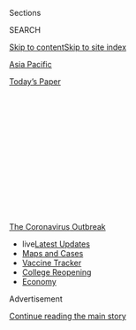<div id="app">

<div>

<div>

<div>

<div class="NYTAppHideMasthead css-1q2w90k e1suatyy0">

<div class="section css-ui9rw0 e1suatyy2">

<div class="css-eph4ug er09x8g0">

<div class="css-6n7j50">

</div>

<span class="css-1dv1kvn">Sections</span>

<div class="css-10488qs">

<span class="css-1dv1kvn">SEARCH</span>

</div>

[Skip to content](#site-content)[Skip to site index](#site-index)

</div>

<div id="masthead-section-label" class="css-1wr3we4 eaxe0e00">

[Asia
Pacific](https://www.nytimes.com/section/world/asia)

</div>

<div class="css-10698na e1huz5gh0">

</div>

</div>

<div id="masthead-bar-one" class="section hasLinks css-15hmgas e1csuq9d3">

<div class="css-uqyvli e1csuq9d0">

</div>

<div class="css-1uqjmks e1csuq9d1">

</div>

<div class="css-9e9ivx">

[](https://myaccount.nytimes.com/auth/login?response_type=cookie&client_id=vi)

</div>

<div class="css-1bvtpon e1csuq9d2">

[Today’s
Paper](https://www.nytimes.com/section/todayspaper)

</div>

</div>

</div>

</div>

<div data-aria-hidden="false">

<div id="site-content" data-role="main">

<div>

<div class="css-1aor85t" style="opacity:0.000000001;z-index:-1;visibility:hidden">

<div class="css-1hqnpie">

<div class="css-epjblv">

<span class="css-17xtcya">[Asia
Pacific](/section/world/asia)</span><span class="css-x15j1o">|</span><span class="css-fwqvlz">Poor
and Desperate, Pakistani Hindus Accept Islam to Get
By</span>

</div>

<div class="css-k008qs">

<div class="css-1iwv8en">

<span class="css-18z7m18"></span>

<div>

</div>

</div>

<span class="css-1n6z4y">https://nyti.ms/3fsfhnW</span>

<div class="css-1705lsu">

<div class="css-4xjgmj">

<div class="css-4skfbu" data-role="toolbar" data-aria-label="Social Media Share buttons, Save button, and Comments Panel with current comment count" data-testid="share-tools">

  - 
  - 
  - 
  - 
    
    <div class="css-6n7j50">
    
    </div>

  - 

</div>

</div>

</div>

</div>

</div>

</div>

<div id="NYT_TOP_BANNER_REGION" class="css-13pd83m">

<div>

<div id="styln-prism-menu-1592847958612" class="section interactive-content interactive-size-medium css-1edisqu">

<div class="css-17ih8de interactive-body">

<div id="scroll-container" class="css-1gj85ro">

[<span class="styln-title-wrap"><span class="css-1pje3qr">The
Coronavirus</span><span class="css-1pje3qr">
Outbreak</span></span>](https://www.nytimes.com/news-event/coronavirus?action=click&pgtype=Article&state=default&region=TOP_BANNER&context=storylines_menu)

  - <span class="css-kqxiym" data-emphasize="true">live</span>[Latest
    Updates](https://www.nytimes.com/2020/08/04/world/coronavirus-cases.html?action=click&pgtype=Article&state=default&region=TOP_BANNER&context=storylines_menu)
  - [Maps and
    Cases](https://www.nytimes.com/interactive/2020/us/coronavirus-us-cases.html?action=click&pgtype=Article&state=default&region=TOP_BANNER&context=storylines_menu)
  - [Vaccine
    Tracker](https://www.nytimes.com/interactive/2020/science/coronavirus-vaccine-tracker.html?action=click&pgtype=Article&state=default&region=TOP_BANNER&context=storylines_menu)
  - [College
    Reopening](https://www.nytimes.com/2020/08/02/us/covid-college-reopening.html?action=click&pgtype=Article&state=default&region=TOP_BANNER&context=storylines_menu)
  - [Economy](https://www.nytimes.com/live/2020/08/04/business/stock-market-today-coronavirus?action=click&pgtype=Article&state=default&region=TOP_BANNER&context=storylines_menu)

</div>

</div>

</div>

</div>

</div>

<div id="top-wrapper" class="css-1sy8kpn">

<div id="top-slug" class="css-l9onyx">

Advertisement

</div>

[Continue reading the main
story](#after-top)

<div class="ad top-wrapper" style="text-align:center;height:100%;display:block;min-height:250px">

<div id="top" class="place-ad" data-position="top" data-size-key="top">

</div>

</div>

<div id="after-top">

</div>

</div>

<div>

<div id="sponsor-wrapper" class="css-1hyfx7x">

<div id="sponsor-slug" class="css-19vbshk">

Supported by

</div>

[Continue reading the main
story](#after-sponsor)

<div id="sponsor" class="ad sponsor-wrapper" style="text-align:center;height:100%;display:block">

</div>

<div id="after-sponsor">

</div>

</div>

<div class="css-186x18t">

</div>

<div class="css-1vkm6nb ehdk2mb0">

# Poor and Desperate, Pakistani Hindus Accept Islam to Get By

</div>

Drawn by jobs or land offered by Muslim groups, some Hindus, facing
discrimination and a virus-ravaged economy, are essentially converting
to survive.

<div class="css-79elbk" data-testid="photoviewer-wrapper">

<div class="css-z3e15g" data-testid="photoviewer-wrapper-hidden">

</div>

<div class="css-1a48zt4 ehw59r15" data-testid="photoviewer-children">

![<span class="css-16f3y1r e13ogyst0" data-aria-hidden="true">A protest
last year in Karachi, Pakistan, against the forced conversions of Hindu
girls to Islam. More voluntary forms of conversion, driven by the desire
for a better life, are less often
discussed.</span><span class="css-cnj6d5 e1z0qqy90" itemprop="copyrightHolder"><span class="css-1ly73wi e1tej78p0">Credit...</span><span><span>Fareed
Khan/Associated
Press</span></span></span>](https://static01.nyt.com/images/2020/07/16/world/00pakistan-hindus1/merlin_157508949_89bb1b8d-fea7-4148-b5d5-5cf478681272-articleLarge.jpg?quality=75&auto=webp&disable=upscale)

</div>

</div>

<div class="css-18e8msd">

<div class="css-vp77d3 epjyd6m0">

<div class="css-1baulvz">

By [<span class="css-1baulvz" itemprop="name">Maria
Abi-Habib</span>](https://www.nytimes.com/by/maria-abi-habib) and
<span class="css-1baulvz last-byline" itemprop="name">Zia
ur-Rehman</span>

</div>

</div>

  - Aug. 4, 2020, <span class="css-epvm6">2:22 p.m.
    ET</span>

  - 
    
    <div class="css-4xjgmj">
    
    <div class="css-d8bdto" data-role="toolbar" data-aria-label="Social Media Share buttons, Save button, and Comments Panel with current comment count" data-testid="share-tools">
    
      - 
      - 
      - 
      - 
        
        <div class="css-6n7j50">
        
        </div>
    
      - 
    
    </div>
    
    </div>

</div>

</div>

<div class="section meteredContent css-1r7ky0e" name="articleBody" itemprop="articleBody">

<div class="css-1fanzo5 StoryBodyCompanionColumn">

<div class="css-53u6y8">

The Hindus performed the prayer rituals awkwardly in supplication to
their new, single god, as they prepared to leave their many deities
behind them. Their lips stumbled over Arabic phrases that, once recited,
would seal their conversion to Islam. The last words uttered, the men
and boys were then circumcised.

Dozens of Hindu families converted in June in the Badin district of
Sindh Province in southern Pakistan. Video clips of the ceremony went
viral across the country, delighting hard-line Muslims and weighing on
Pakistan’s dwindling Hindu minority.

The mass ceremony was the latest in what is a growing number of such
conversions to Pakistan’s majority Muslim faith in recent years —
although precise data is scarce. Some of these conversions are
voluntary, some not.

News outlets in India, Pakistan’s majority-Hindu neighbor and archrival,
were quick to denounce the conversions as forced. But what is happening
is more subtle. Desperation, religious and political leaders on both
sides of the debate say, has often been the driving force behind their
change of religion.

</div>

</div>

<div class="css-1fanzo5 StoryBodyCompanionColumn">

<div class="css-53u6y8">

Treated as second-class citizens, the Hindus of Pakistan are often
systemically discriminated against in every walk of life — housing,
jobs, access to government welfare. While minorities have long been
drawn to convert in order to join the majority and escape discrimination
and sectarian violence, Hindu community leaders say that the recent
uptick in conversions has also been motivated by newfound economic
pressures.

“What we are seeking is social status, nothing else,” said Muhammad
Aslam Sheikh, whose name was Sawan Bheel until June, when he converted
in Badin with his family. The ceremony in Badin was notable for its
size, involving just over 100 people.

“These conversions,” he added, “are becoming very common in poor Hindu
communities.”

Proselytizing Muslim clerics and charity groups add to the faith’s
allure, offering incentives of jobs or land to impoverished minority
members only if they convert.

With Pakistan’s economy [on the brink of collapse in the wake of the
coronavirus
pandemic](https://www.nytimes.com/2020/06/15/world/asia/pakistan-coronavirus-hospitals.html),
the pressures on the country’s minorities, often its poorest people,
have increased. The economy will contract by 1.3 percent in the 2020
fiscal year because of the pandemic, the World Bank predicts. And up to
18 million of Pakistan’s 74 million jobs may be lost.

Mr. Sheikh and his family hope to find financial support from wealthy
Muslims or from Islamic charities that have cropped up in recent years,
which focus on drawing more people to Islam.

</div>

</div>

<div class="css-1fanzo5 StoryBodyCompanionColumn">

<div class="css-53u6y8">

“There is nothing wrong with that,” Mr. Sheikh said. “Everyone helps the
people of their faith.”

As Mr. Sheikh sees it, there is nothing left for Pakistan’s more
affluent Hindus to give to help the people of their own faith. That is
because there are so few Hindus left.

</div>

</div>

<div class="css-79elbk" data-testid="photoviewer-wrapper">

<div class="css-z3e15g" data-testid="photoviewer-wrapper-hidden">

</div>

<div class="css-1a48zt4 ehw59r15" data-testid="photoviewer-children">

![<span class="css-16f3y1r e13ogyst0" data-aria-hidden="true">Hindus at
Shri Krishna Temple in Mithi, Pakistan, in
2018.</span><span class="css-cnj6d5 e1z0qqy90" itemprop="copyrightHolder"><span class="css-1ly73wi e1tej78p0">Credit...</span><span>Rizwan
Tabassum/Agence France-Presse — Getty
Images</span></span>](https://static01.nyt.com/images/2020/07/16/world/00pakistan-hindus3/merlin_145028607_f5c156cb-2232-4746-b5fd-ef0aa7e83ac8-articleLarge.jpg?quality=75&auto=webp&disable=upscale)

</div>

</div>

<div class="css-1fanzo5 StoryBodyCompanionColumn">

<div class="css-53u6y8">

At independence in 1947, [Hindus composed 20.5 percent of the
population](https://theprint.in/opinion/modi-critics-decry-india-mistreating-minorities-but-cant-whitewash-pak-islamisation/355536/)
of the areas that now form Pakistan. In the following decades, the
percentage shrank rapidly, and by 1998 — the last government census to
classify people by religion — Hindus were just 1.6 percent of Pakistan’s
population. Most estimates say it has further dwindled in the past two
decades.

Once a melting pot of religions, Sindh Province, where the conversion
ceremony took place, has seen minority members flee to other countries
in droves in recent decades. Many face harsh discrimination, as well as
the specter of violence — and the risk of being accused of blasphemy, a
capital crime — if they speak out against
it.

</div>

</div>

<div id="pakistan-hindus-map" class="section interactive-content interactive-size-scoop css-1g95kp1" data-id="100000007245030">

<div class="css-17ih8de interactive-body" data-sourceid="100000007245030">

<div id="g-0718-for-webPAKISTAN-HINDUSmap-box" class="ai2html">

<div id="g-0718-for-webPAKISTAN-HINDUSmap-335" class="g-artboard" style="max-width: 335px;max-height: 278px" data-aspect-ratio="1.207" data-min-width="0">

<div style="padding: 0 0 82.8537% 0;">

</div>

![](data:image/gif;base64,R0lGODlhCgAKAIAAAB8fHwAAACH5BAEAAAAALAAAAAAKAAoAAAIIhI+py+0PYysAOw==)

<div id="g-ai0-1" class="g-LABELS g-aiAbs g-aiPointText" style="top:5.5256%;margin-top:-11.3px;left:10.3083%;width:153px;">

AFGHANISTAN

</div>

<div id="g-ai0-2" class="g-LABELS g-aiAbs g-aiPointText" style="top:31.9464%;margin-top:-12.7px;left:56.5033%;margin-left:-63.5px;width:127px;">

PAKISTAN

</div>

<div id="g-ai0-3" class="g-LABELS g-aiAbs g-aiPointText" style="top:51.6416%;margin-top:-11.3px;left:1.4473%;width:68px;">

IRAN

</div>

<div id="g-ai0-4" class="g-LABELS g-aiAbs g-aiPointText" style="top:62.4501%;margin-top:-11.3px;left:79.2531%;width:75px;">

INDIA

</div>

<div id="g-ai0-5" class="g-LABELS g-aiAbs g-aiPointText" style="top:65.6863%;margin-top:-9.3px;left:58.0216%;margin-left:-41.5px;width:83px;">

Sindh

</div>

<div id="g-ai0-6" class="g-LABELS g-aiAbs g-aiPointText" style="top:79.0231%;margin-top:-11.3px;right:55.3315%;width:80px;">

Karachi

</div>

<div id="g-ai0-7" class="g-LABELS g-aiAbs g-aiPointText" style="top:87.8498%;margin-top:-7.8px;left:58.1839%;width:122px;">

BADIN
district

</div>

<div id="g-ai0-8" class="g-LABELS g-aiAbs g-aiPointText" style="top:93.8543%;margin-top:-6.5px;left:16.0179%;margin-left:-44.5px;width:89px;">

200 miles

</div>

</div>

</div>

</div>

By The New York Times

</div>

<div class="css-1fanzo5 StoryBodyCompanionColumn">

<div class="css-53u6y8">

“The dehumanization of minorities coupled with these very scary times we
are living in — a weak economy and now the pandemic — we may see a raft
of people converting to Islam to stave off violence or hunger or just to
live to see another day,” said Farahnaz Ispahani, a former Pakistani
lawmaker who is now a senior fellow at the Religious Freedom Institute,
a research group in
Washington.

<div id="NYT_MAIN_CONTENT_1_REGION" class="css-9tf9ac">

<div>

<div id="styln-covid-updates-world" class="section interactive-content interactive-size-medium css-1ftcdic">

<div class="css-17ih8de interactive-body">

<div id="styln-briefing-block" data-asset-id="QXJ0aWNsZTpueXQ6Ly9hcnRpY2xlLzNhNGMwYWI5LWIwY2QtNWQwOS1hZTgwLTdjMGU3ZTA1OWQ2OA==">

<div class="briefing-block-header-section">

# [Latest Updates: Global Coronavirus Outbreak](https://www.nytimes.com/2020/08/04/world/coronavirus-cases.html?action=click&pgtype=Article&state=default&region=MAIN_CONTENT_1&context=storylines_live_updates)

<div class="briefing-block-ts">

Updated 2020-08-04T19:32:24.665Z

</div>

</div>

  - [Public and private schools in Maryland and elsewhere are divided
    over in-person
    instruction.](https://www.nytimes.com/2020/08/04/world/coronavirus-cases.html?action=click&pgtype=Article&state=default&region=MAIN_CONTENT_1&context=storylines_live_updates#link-4825b93)
  - [N.Y.C.’s health commissioner resigns after clashing with the mayor
    over the
    virus.](https://www.nytimes.com/2020/08/04/world/coronavirus-cases.html?action=click&pgtype=Article&state=default&region=MAIN_CONTENT_1&context=storylines_live_updates#link-4d1eafa8)
  - [‘Long days, long nights’: Washington prepares for a prolonged fight
    over virus
    relief.](https://www.nytimes.com/2020/08/04/world/coronavirus-cases.html?action=click&pgtype=Article&state=default&region=MAIN_CONTENT_1&context=storylines_live_updates#link-6b644638)

<div class="briefing-block-footer">

<div class="briefing-block-footer-meta">

[See more
updates](https://www.nytimes.com/2020/08/04/world/coronavirus-cases.html?action=click&pgtype=Article&state=default&region=MAIN_CONTENT_1&context=storylines_live_updates)

</div>

<div class="briefing-block-briefinglinks">

<span>More live coverage:</span>
[Markets](https://www.nytimes.com/live/2020/08/04/business/stock-market-today-coronavirus?action=click&pgtype=Article&state=default&region=MAIN_CONTENT_1&context=storylines_live_updates)

</div>

</div>

</div>

</div>

</div>

</div>

</div>

Ms. Ispahani recalled the devastating floods of 2010 in Sindh Province,
which left thousands homeless and with little to eat. Hindus were not
allowed to sit with Muslims at soup kitchens, she said. And when
government aid was handed out, Hindus received less of it than their
Muslim peers did, she said.

</div>

</div>

<div class="css-1fanzo5 StoryBodyCompanionColumn">

<div class="css-53u6y8">

“Will they be converting with their hearts and souls?” Ms. Ispahani
said. “I don’t think so.”

The further economic devastation caused by the pandemic may spur more
sectarian violence, and that may intensify the pressure on minorities to
convert, Ms. Ispahani and others worry.

Murtaza Wahab, an adviser to the chief minister of Sindh, was among
several government officials who said they could not address Ms.
Ispahani’s accusation that Hindus received less aid after the floods, as
it happened before they took office.

“The Hindu community is an important part of our society and we believe
that people from all faiths should live together without issue,” Mr.
Wahab said.

[Forced
conversions](https://www.nytimes.com/2012/03/26/world/asia/pakistani-hindus-say-womans-conversion-to-islam-was-coerced.html)
of Hindu girls and women to Islam through kidnapping and coerced
marriages occur throughout Pakistan. But Hindu rights groups are also
troubled by the seemingly voluntary conversions, saying they take place
under such economic duress that they are tantamount to a forced
conversion anyway.

“Overall, religious minorities do not feel safe in Pakistan,” said Lal
Chand Mahli, a Pakistani Hindu lawmaker with the ruling party, who is a
member of a parliamentary committee to protect minorities from forced
conversions. “But poor Hindus are the most vulnerable among them. They
are extremely poor and illiterate, and Muslim mosques, charities and
traders exploit them easily and lure them to convert to Islam. A lot of
money is involved in it.”

Clerics like Muhammad Naeem were at the forefront of an effort to
convert more Hindus. (Mr. Naeem, who was 62, died of cardiac arrest two
weeks after he was interviewed in June).

Mr. Naeem said he had overseen more than 450 conversions over the past
two years at Jamia Binoria, his seminary in Karachi. Most of the
converts were low-caste Hindus from Sindh Province, he said.

</div>

</div>

<div class="css-1fanzo5 StoryBodyCompanionColumn">

<div class="css-53u6y8">

“We have not been forcing them to convert,” Mr. Naeem said. “In fact,
people come to us because they want to escape discrimination attached
with their caste and change their socioeconomic status.”

Demand was so great, he added, that his seminary had set up a separate
department to guide the new converts and provide counsel in legal or
financial
matters.

<div id="NYT_MAIN_CONTENT_3_REGION" class="css-9tf9ac">

<div>

<div id="styln-prism-freeform-1594220623585" class="section interactive-content interactive-size-medium css-1ftcdic">

<div class="css-17ih8de interactive-body">

<div id="prism-freeform-block-85410" class="css-19mumt8" data-role="complementary" data-storyline="The Coronavirus Outbreak" data-truncated="true" tabindex="0">

<div class="css-a8d9oz">

<div class="css-eb027h">

[](https://www.nytimes.com/news-event/coronavirus?action=click&pgtype=Article&state=default&region=MAIN_CONTENT_3&context=storylines_faq)

### The Coronavirus Outbreak ›

#### Frequently Asked Questions

Updated August 4, 2020

  - #### I have antibodies. Am I now immune?
    
      - As of right now,[that seems likely, for at least several
        months.](https://www.nytimes.com/2020/07/22/health/covid-antibodies-herd-immunity.html?action=click&pgtype=Article&state=default&region=MAIN_CONTENT_3&context=storylines_faq)
        There have been frightening accounts of people suffering what
        seems to be a second bout of Covid-19. But experts say these
        patients may have a drawn-out course of infection, with the
        virus taking a slow toll weeks to months after initial exposure.
        People infected with the coronavirus typically
        [produce](https://www.nature.com/articles/s41586-020-2456-9)
        immune molecules called antibodies, which are [protective
        proteins made in response to an
        infection](https://www.nytimes.com/2020/05/07/health/coronavirus-antibody-prevalence.html?action=click&pgtype=Article&state=default&region=MAIN_CONTENT_3&context=storylines_faq)[.
        These antibodies
        may](https://www.nytimes.com/2020/05/07/health/coronavirus-antibody-prevalence.html?action=click&pgtype=Article&state=default&region=MAIN_CONTENT_3&context=storylines_faq)
        last in the body [only two to three
        months](https://www.nature.com/articles/s41591-020-0965-6),
        which may seem worrisome, but that’s perfectly normal after an
        acute infection subsides, said Dr. Michael Mina, an immunologist
        at Harvard University. It may be possible to get the coronavirus
        again, but it’s highly unlikely that it would be possible in a
        short window of time from initial infection or make people
        sicker the second time.

  - #### I’m a small-business owner. Can I get relief?
    
      - The [stimulus bills enacted in
        March](https://www.nytimes.com/article/small-business-loans-stimulus-grants-freelancers-coronavirus.html?action=click&pgtype=Article&state=default&region=MAIN_CONTENT_3&context=storylines_faq)
        offer help for the millions of American small businesses. Those
        eligible for aid are businesses and nonprofit organizations with
        fewer than 500 workers, including sole proprietorships,
        independent contractors and freelancers. Some larger companies
        in some industries are also eligible. The help being offered,
        which is being managed by the Small Business Administration,
        includes the Paycheck Protection Program and the Economic Injury
        Disaster Loan program. But lots of folks have [not yet seen
        payouts.](https://www.nytimes.com/interactive/2020/05/07/business/small-business-loans-coronavirus.html?action=click&pgtype=Article&state=default&region=MAIN_CONTENT_3&context=storylines_faq)
        Even those who have received help are confused: The rules are
        draconian, and some are stuck sitting on [money they don’t know
        how to
        use.](https://www.nytimes.com/2020/05/02/business/economy/loans-coronavirus-small-business.html?action=click&pgtype=Article&state=default&region=MAIN_CONTENT_3&context=storylines_faq)
        Many small-business owners are getting less than they expected
        or [not hearing anything at
        all.](https://www.nytimes.com/2020/06/10/business/Small-business-loans-ppp.html?action=click&pgtype=Article&state=default&region=MAIN_CONTENT_3&context=storylines_faq)

  - #### What are my rights if I am worried about going back to work?
    
      - Employers have to provide [a safe
        workplace](https://www.osha.gov/SLTC/covid-19/standards.html)
        with policies that protect everyone equally. [And if one of your
        co-workers tests positive for the coronavirus, the
        C.D.C.](https://www.nytimes.com/article/coronavirus-money-unemployment.html?action=click&pgtype=Article&state=default&region=MAIN_CONTENT_3&context=storylines_faq)
        has said that [employers should tell their
        employees](https://www.cdc.gov/coronavirus/2019-ncov/community/guidance-business-response.html)
        -- without giving you the sick employee’s name -- that they may
        have been exposed to the virus.

  - #### Should I refinance my mortgage?
    
      - [It could be a good
        idea,](https://www.nytimes.com/article/coronavirus-money-unemployment.html?action=click&pgtype=Article&state=default&region=MAIN_CONTENT_3&context=storylines_faq)
        because mortgage rates have [never been
        lower.](https://www.nytimes.com/2020/07/16/business/mortgage-rates-below-3-percent.html?action=click&pgtype=Article&state=default&region=MAIN_CONTENT_3&context=storylines_faq)
        Refinancing requests have pushed mortgage applications to some
        of the highest levels since 2008, so be prepared to get in line.
        But defaults are also up, so if you’re thinking about buying a
        home, be aware that some lenders have tightened their standards.

  - #### What is school going to look like in September?
    
      - It is unlikely that many schools will return to a normal
        schedule this fall, requiring the grind of [online
        learning](https://www.nytimes.com/2020/06/05/us/coronavirus-education-lost-learning.html?action=click&pgtype=Article&state=default&region=MAIN_CONTENT_3&context=storylines_faq),
        [makeshift child
        care](https://www.nytimes.com/2020/05/29/us/coronavirus-child-care-centers.html?action=click&pgtype=Article&state=default&region=MAIN_CONTENT_3&context=storylines_faq)
        and [stunted
        workdays](https://www.nytimes.com/2020/06/03/business/economy/coronavirus-working-women.html?action=click&pgtype=Article&state=default&region=MAIN_CONTENT_3&context=storylines_faq)
        to continue. California’s two largest public school districts —
        Los Angeles and San Diego — said on July 13, that [instruction
        will be remote-only in the
        fall](https://www.nytimes.com/2020/07/13/us/lausd-san-diego-school-reopening.html?action=click&pgtype=Article&state=default&region=MAIN_CONTENT_3&context=storylines_faq),
        citing concerns that surging coronavirus infections in their
        areas pose too dire a risk for students and teachers. Together,
        the two districts enroll some 825,000 students. They are the
        largest in the country so far to abandon plans for even a
        partial physical return to classrooms when they reopen in
        August. For other districts, the solution won’t be an
        all-or-nothing approach. [Many
        systems](https://bioethics.jhu.edu/research-and-outreach/projects/eschool-initiative/school-policy-tracker/),
        including the nation’s largest, New York City, are devising
        [hybrid
        plans](https://www.nytimes.com/2020/06/26/us/coronavirus-schools-reopen-fall.html?action=click&pgtype=Article&state=default&region=MAIN_CONTENT_3&context=storylines_faq)
        that involve spending some days in classrooms and other days
        online. There’s no national policy on this yet, so check with
        your municipal school system regularly to see what is happening
        in your
community.

<div id="styln-survey-component-85410" class="styln-survey-component" data-surveyname="faq" data-surveystoryline="coronavirus">

</div>

</div>

<div class="css-6mllg9">

</div>

<div class="css-pmm6ed">

<span class="css-5gimkt"></span>

</div>

</div>

</div>

</div>

</div>

</div>

</div>

On a recent afternoon, the call to prayer echoed through a cluster of
newly erected tents in Matli, a barren patch of Sindh. A group of
Karachi’s wealthy Muslim merchants bought the land last year for dozens
of families who had converted from Hinduism.

At a new mosque adjacent to the tents, Muhammad Ali — who was known by
his Hindu name, Rajesh, before converting last year alongside 205 others
— performed ablutions before praying.

Last year, his entire family had decided to convert to Islam when Mr.
Naeem, the cleric, offered to free them from the bonded labor in which
they were trapped, living and working as indentured servants because of
unpaid debt. Mr. Ali is originally from the Bheel caste, one of the
lowest in Hinduism.

“We have found a sense of equality and brotherhood in Islam, and
therefore we converted to it,” Mr. Ali
said.

</div>

</div>

<div class="css-79elbk" data-testid="photoviewer-wrapper">

<div class="css-z3e15g" data-testid="photoviewer-wrapper-hidden">

</div>

<div class="css-1a48zt4 ehw59r15" data-testid="photoviewer-children">

<div class="css-1xdhyk6 erfvjey0">

<span class="css-1ly73wi e1tej78p0">Image</span>

<div class="css-zjzyr8">

<div data-testid="lazyimage-container" style="height:265.5111111111111px">

</div>

</div>

</div>

<span class="css-16f3y1r e13ogyst0" data-aria-hidden="true">Shri Krishna
Temple in Mithi, in Sindh Province. Once a melting pot of religions,
Sindh has seen religious minorities flee in droves in recent
decades.</span><span class="css-cnj6d5 e1z0qqy90" itemprop="copyrightHolder"><span class="css-1ly73wi e1tej78p0">Credit...</span><span>Rizwan
Tabassum/Agence France-Presse — Getty Images</span></span>

</div>

</div>

<div class="css-1fanzo5 StoryBodyCompanionColumn">

<div class="css-53u6y8">

Lower-caste Pakistani Hindus are often the victims of bonded labor. It
was outlawed in 1992, but the practice is still prevalent. The Global
Slavery Index [estimates that just over three million
Pakistanis](https://www.globalslaveryindex.org/2018/data/maps/#prevalence)
live in debt servitude.

</div>

</div>

<div class="css-1fanzo5 StoryBodyCompanionColumn">

<div class="css-53u6y8">

Landlords trap poor Hindus into such bondage by providing loans that
they know can never be repaid. They and their families are then forced
to work off the debt. The women are often sexually abused, rights groups
say.

Mr. Naeem’s seminary had rescued several Hindus — including Mr. Ali and
his family — from bonded labor by paying off their debts in exchange for
their conversions to Islam.

When Mr. Ali and his family converted, Mr. Naeem and a group of rich
Muslim traders had given them a piece of land and helped them find work,
considering it an Islamic responsibility to help them.

“Those who make efforts to spread the message and bring the non-Muslims
into the fold of Islam will be blessed in the hereafter,” Mr. Naeem
said.

</div>

</div>

<div>

</div>

<div class="css-1fanzo5 StoryBodyCompanionColumn">

<div class="css-53u6y8">

</div>

</div>

</div>

<div>

</div>

<div>

</div>

<div>

</div>

<div>

<div id="bottom-wrapper" class="css-1ede5it">

<div id="bottom-slug" class="css-l9onyx">

Advertisement

</div>

[Continue reading the main
story](#after-bottom)

<div id="bottom" class="ad bottom-wrapper" style="text-align:center;height:100%;display:block;min-height:90px">

</div>

<div id="after-bottom">

</div>

</div>

</div>

</div>

</div>

## Site Index

<div>

</div>

## Site Information Navigation

  - [© <span>2020</span> <span>The New York Times
    Company</span>](https://help.nytimes.com/hc/en-us/articles/115014792127-Copyright-notice)

<!-- end list -->

  - [NYTCo](https://www.nytco.com/)
  - [Contact
    Us](https://help.nytimes.com/hc/en-us/articles/115015385887-Contact-Us)
  - [Work with us](https://www.nytco.com/careers/)
  - [Advertise](https://nytmediakit.com/)
  - [T Brand Studio](http://www.tbrandstudio.com/)
  - [Your Ad
    Choices](https://www.nytimes.com/privacy/cookie-policy#how-do-i-manage-trackers)
  - [Privacy](https://www.nytimes.com/privacy)
  - [Terms of
    Service](https://help.nytimes.com/hc/en-us/articles/115014893428-Terms-of-service)
  - [Terms of
    Sale](https://help.nytimes.com/hc/en-us/articles/115014893968-Terms-of-sale)
  - [Site
    Map](https://spiderbites.nytimes.com)
  - [Help](https://help.nytimes.com/hc/en-us)
  - [Subscriptions](https://www.nytimes.com/subscription?campaignId=37WXW)

</div>

</div>

</div>

</div>
